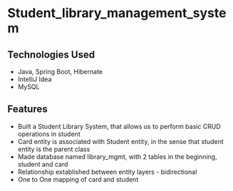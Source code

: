 # Student_library_management_system

## Technologies Used
- Java, Spring Boot, Hibernate
- IntelliJ Idea
- MySQL

## Features
- Built a Student Library System, that allows us to perform basic CRUD operations in student
- Card entity is associated with Student entity, in the sense that student entity is the parent class
- Made database named library_mgmt, with 2 tables in the beginning, student and card
- Relationship extablished between entity layers - bidirectional
- One to One mapping of card and student
